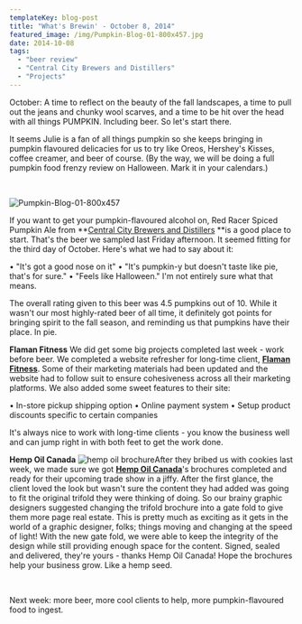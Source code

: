 ```yaml
---
templateKey: blog-post
title: "What's Brewin' - October 8, 2014"
featured_image: /img/Pumpkin-Blog-01-800x457.jpg
date: 2014-10-08
tags:
  - "beer review"
  - "Central City Brewers and Distillers"
  - "Projects"
---
```


October: A time to reflect on the beauty of the fall landscapes, a time to pull out the jeans and chunky wool scarves, and a time to be hit over the head with all things PUMPKIN. Including beer. So let's start there.

It seems Julie is a fan of all things pumpkin so she keeps bringing in pumpkin flavoured delicacies for us to try like Oreos, Hershey's Kisses, coffee creamer, and beer of course. (By the way, we will be doing a full pumpkin food frenzy review on Halloween. Mark it in your calendars.)

&nbsp;

![Pumpkin-Blog-01-800x457](/img/Pumpkin-Blog-01-800x457.jpg)

If you want to get your pumpkin-flavoured alcohol on, Red Racer Spiced Pumpkin Ale from **[Central City Brewers and Distillers](http://centralcitybrewing.com/) **is a good place to start. That's the beer we sampled last Friday afternoon. It seemed fitting for the third day of October. Here's what we had to say about it:

• "It's got a good nose on it"
• "It's pumpkin-y but doesn't taste like pie, that's for sure."
• "Feels like Halloween." I'm not entirely sure what that means.

The overall rating given to this beer was 4.5 pumpkins out of 10. While it wasn't our most highly-rated beer of all time, it definitely got points for bringing spirit to the fall season, and reminding us that pumpkins have their place. In pie.

**Flaman Fitness**
We did get some big projects completed last week - work before beer. We completed a website refresher for long-time client, **[Flaman Fitness](http://www.flamanfitness.com)**. Some of their marketing materials had been updated and the website had to follow suit to ensure cohesiveness across all their marketing platforms. We also added some sweet features to their site:

• In-store pickup shipping option
• Online payment system
• Setup product discounts specific to certain companies

It's always nice to work with long-time clients - you know the business well and can jump right in with both feet to get the work done.

**Hemp Oil Canada**
![hemp oil brochure](/img/hemp-oil-brochure-582x1024.jpg)After they bribed us with cookies last week, we made sure we got [**Hemp Oil Canada**](http://www.hempoilcan.com/)'s brochures completed and ready for their upcoming trade show in a jiffy. After the first glance, the client loved the look but wasn't sure the content they had added was going to fit the original trifold they were thinking of doing. So our brainy graphic designers suggested changing the trifold brochure into a gate fold to give them more page real estate. This is pretty much as exciting as it gets in the world of a graphic designer, folks; things moving and changing at the speed of light! With the new gate fold, we were able to keep the integrity of the design while still providing enough space for the content. Signed, sealed and delivered, they're yours - thanks Hemp Oil Canada! Hope the brochures help your business grow. Like a hemp seed.

&nbsp;

Next week: more beer, more cool clients to help, more pumpkin-flavoured food to ingest.